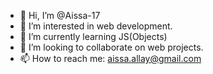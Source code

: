 - 👋 Hi, I’m @Aissa-17
- 👀 I’m interested in web development.
- 🌱 I’m currently learning JS(Objects)
- 💞️ I’m looking to collaborate on web projects.
- 📫 How to reach me: aissa.allay@gmail.com

<!---
Aissa-17/Aissa-17 is a ✨ special ✨ repository because its `README.md` (this file) appears on your GitHub profile.
You can click the Preview link to take a look at your changes.
--->
